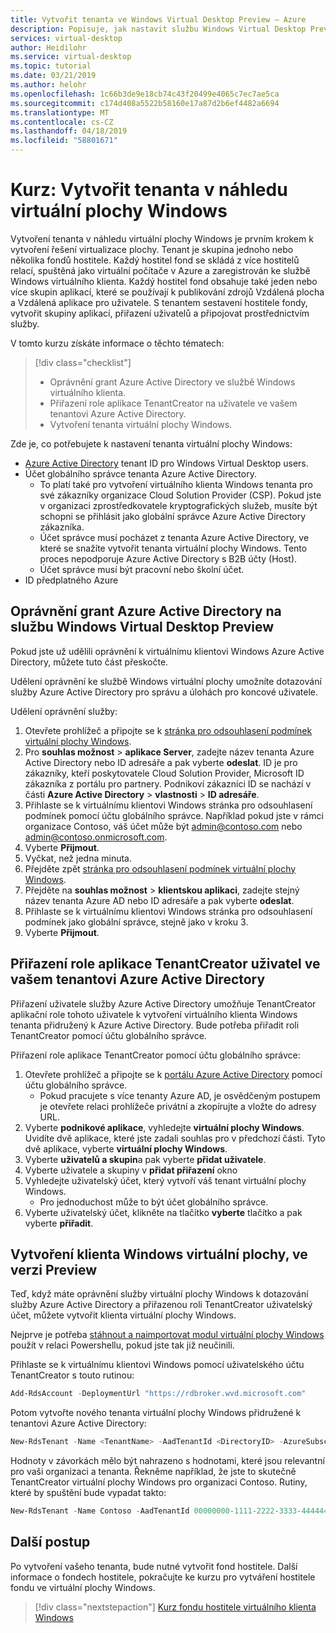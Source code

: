 ```yaml
---
title: Vytvořit tenanta ve Windows Virtual Desktop Preview – Azure
description: Popisuje, jak nastavit službu Windows Virtual Desktop Preview tenantů ve službě Azure Active Directory.
services: virtual-desktop
author: Heidilohr
ms.service: virtual-desktop
ms.topic: tutorial
ms.date: 03/21/2019
ms.author: helohr
ms.openlocfilehash: 1c66b3de9e18cb74c43f20499e4065c7ec7ae5ca
ms.sourcegitcommit: c174d408a5522b58160e17a87d2b6ef4482a6694
ms.translationtype: MT
ms.contentlocale: cs-CZ
ms.lasthandoff: 04/18/2019
ms.locfileid: "58801671"
---
```

# <a name="tutorial-create-a-tenant-in-windows-virtual-desktop-preview"></a>Kurz: Vytvořit tenanta v náhledu virtuální plochy Windows

Vytvoření tenanta v náhledu virtuální plochy Windows je prvním krokem k vytvoření řešení virtualizace plochy. Tenant je skupina jednoho nebo několika fondů hostitele. Každý hostitel fond se skládá z více hostitelů relací, spuštěná jako virtuální počítače v Azure a zaregistrován ke službě Windows virtuálního klienta. Každý hostitel fond obsahuje také jeden nebo více skupin aplikací, které se používají k publikování zdrojů Vzdálená plocha a Vzdálená aplikace pro uživatele. S tenantem sestavení hostitele fondy, vytvořit skupiny aplikací, přiřazení uživatelů a připojovat prostřednictvím služby.

V tomto kurzu získáte informace o těchto tématech:

> [!div class="checklist"]
> * Oprávnění grant Azure Active Directory ve službě Windows virtuálního klienta.
> * Přiřazení role aplikace TenantCreator na uživatele ve vašem tenantovi Azure Active Directory.
> * Vytvoření tenanta virtuální plochy Windows.

Zde je, co potřebujete k nastavení tenanta virtuální plochy Windows:

* [Azure Active Directory](https://azure.microsoft.com/services/active-directory/) tenant ID pro Windows Virtual Desktop users.
* Účet globálního správce tenanta Azure Active Directory.
   * To platí také pro vytvoření virtuálního klienta Windows tenanta pro své zákazníky organizace Cloud Solution Provider (CSP). Pokud jste v organizaci zprostředkovatele kryptografických služeb, musíte být schopni se přihlásit jako globální správce Azure Active Directory zákazníka.
   * Účet správce musí pocházet z tenanta Azure Active Directory, ve které se snažíte vytvořit tenanta virtuální plochy Windows. Tento proces nepodporuje Azure Active Directory s B2B účty (Host).
   * Účet správce musí být pracovní nebo školní účet.
* ID předplatného Azure

## <a name="grant-azure-active-directory-permissions-to-the-windows-virtual-desktop-preview-service"></a>Oprávnění grant Azure Active Directory na službu Windows Virtual Desktop Preview

Pokud jste už udělili oprávnění k virtuálnímu klientovi Windows Azure Active Directory, můžete tuto část přeskočte.

Udělení oprávnění ke službě Windows virtuální plochy umožníte dotazování služby Azure Active Directory pro správu a úlohách pro koncové uživatele.

Udělení oprávnění služby:

1. Otevřete prohlížeč a připojte se k [stránka pro odsouhlasení podmínek virtuální plochy Windows](https://rdweb.wvd.microsoft.com).
2. Pro **souhlas možnost** > **aplikace Server**, zadejte název tenanta Azure Active Directory nebo ID adresáře a pak vyberte **odeslat**.
        ID je pro zákazníky, kteří poskytovatele Cloud Solution Provider, Microsoft ID zákazníka z portálu pro partnery. Podnikoví zákazníci ID se nachází v části **Azure Active Directory** > **vlastnosti** > **ID adresáře**.
3. Přihlaste se k virtuálnímu klientovi Windows stránka pro odsouhlasení podmínek pomocí účtu globálního správce. Například pokud jste v rámci organizace Contoso, váš účet může být admin@contoso.com nebo admin@contoso.onmicrosoft.com.  
4. Vyberte **Přijmout**.
5. Vyčkat, než jedna minuta.
6. Přejděte zpět [stránka pro odsouhlasení podmínek virtuální plochy Windows](https://rdweb.wvd.microsoft.com).
7. Přejděte na **souhlas možnost** > **klientskou aplikaci**, zadejte stejný název tenanta Azure AD nebo ID adresáře a pak vyberte **odeslat**.
8. Přihlaste se k virtuálnímu klientovi Windows stránka pro odsouhlasení podmínek jako globální správce, stejně jako v kroku 3.
9. Vyberte **Přijmout**.

## <a name="assign-the-tenantcreator-application-role-to-a-user-in-your-azure-active-directory-tenant"></a>Přiřazení role aplikace TenantCreator uživatel ve vašem tenantovi Azure Active Directory

Přiřazení uživatele služby Azure Active Directory umožňuje TenantCreator aplikační role tohoto uživatele k vytvoření virtuálního klienta Windows tenanta přidružený k Azure Active Directory. Bude potřeba přiřadit roli TenantCreator pomocí účtu globálního správce.

Přiřazení role aplikace TenantCreator pomocí účtu globálního správce:

1. Otevřete prohlížeč a připojte se k [portálu Azure Active Directory](https://aad.portal.azure.com) pomocí účtu globálního správce.
   - Pokud pracujete s více tenanty Azure AD, je osvědčeným postupem je otevřete relaci prohlížeče privátní a zkopírujte a vložte do adresy URL.
2. Vyberte **podnikové aplikace**, vyhledejte **virtuální plochy Windows**. Uvidíte dvě aplikace, které jste zadali souhlas pro v předchozí části. Tyto dvě aplikace, vyberte **virtuální plochy Windows**.
3. Vyberte **uživatelů a skupin**a pak vyberte **přidat uživatele**.
4. Vyberte uživatele a skupiny v **přidat přiřazení** okno
5. Vyhledejte uživatelský účet, který vytvoří váš tenant virtuální plochy Windows.
   - Pro jednoduchost může to být účet globálního správce.
6. Vyberte uživatelský účet, klikněte na tlačítko **vyberte** tlačítko a pak vyberte **přiřadit**.

## <a name="create-a-windows-virtual-desktop-preview-tenant"></a>Vytvoření klienta Windows virtuální plochy, ve verzi Preview

Teď, když máte oprávnění služby virtuální plochy Windows k dotazování služby Azure Active Directory a přiřazenou roli TenantCreator uživatelský účet, můžete vytvořit klienta virtuální plochy Windows.

Nejprve je potřeba [stáhnout a naimportovat modul virtuální plochy Windows](https://docs.microsoft.com/powershell/windows-virtual-desktop/overview) použít v relaci Powershellu, pokud jste tak již neučinili.

Přihlaste se k virtuálnímu klientovi Windows pomocí uživatelského účtu TenantCreator s touto rutinou:

```powershell
Add-RdsAccount -DeploymentUrl "https://rdbroker.wvd.microsoft.com"
```

Potom vytvořte nového tenanta virtuální plochy Windows přidružené k tenantovi Azure Active Directory:

```powershell
New-RdsTenant -Name <TenantName> -AadTenantId <DirectoryID> -AzureSubscriptionId <SubscriptionID>
```

Hodnoty v závorkách mělo být nahrazeno s hodnotami, které jsou relevantní pro vaši organizaci a tenanta. Řekněme například, že jste to skutečně TenantCreator virtuální plochy Windows pro organizaci Contoso. Rutiny, které by spuštění bude vypadat takto:

```powershell
New-RdsTenant -Name Contoso -AadTenantId 00000000-1111-2222-3333-444444444444 -AzureSubscriptionId 55555555-6666-7777-8888-999999999999
```

## <a name="next-steps"></a>Další postup

Po vytvoření vašeho tenanta, bude nutné vytvořit fond hostitele. Další informace o fondech hostitele, pokračujte ke kurzu pro vytváření hostitele fondu ve virtuální plochy Windows.

> [!div class="nextstepaction"]
> [Kurz fondu hostitele virtuálního klienta Windows](./create-host-pools-azure-marketplace.md)
